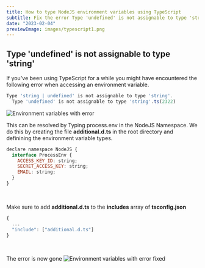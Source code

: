 ```yaml
---
title: How to type NodeJS environment variables using TypeScript
subtitle: Fix the error Type 'undefined' is not assignable to type 'string'
date: "2023-02-04"
previewImage: images/typescript1.png
---
```


## Type 'undefined' is not assignable to type 'string'

If you've been using TypeScript for a while you might have encountered the following error when accessing an environment variable.

```js
Type 'string | undefined' is not assignable to type 'string'.
  Type 'undefined' is not assignable to type 'string'.ts(2322)
```

![Environment variables with error](/images/tsenvvars1.png)

This can be resolved by Typing process.env in the NodeJS Namespace. We do this by creating the file **additional.d.ts** in the root directory and definining the environment variable types.

```js
declare namespace NodeJS {
  interface ProcessEnv {
    ACCESS_KEY_ID: string;
    SECRET_ACCESS_KEY: string;
    EMAIL: string;
  }
}
```

<br/>

Make sure to add **additional.d.ts** to the **includes** array of **tsconfig.json**

```js
{
  ...
  "include": ["additional.d.ts"]
}
```

<br/>

The error is now gone
![Environment variables with error fixed](/images/tsenvvars2.png)

